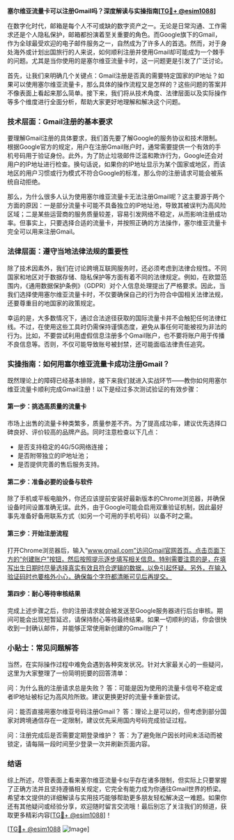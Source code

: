 **塞尔维亚流量卡可以注册Gmail吗？深度解读与实操指南[[TG💪+ @esim1088](https://t.me/s/esim1088)]**

在数字化时代，邮箱是每个人不可或缺的数字资产之一。无论是日常沟通、工作需求还是个人隐私保护，邮箱都扮演着至关重要的角色。而Google旗下的Gmail，作为全球最受欢迎的电子邮件服务之一，自然成为了许多人的首选。然而，对于身处海外或计划出国旅行的人来说，如何顺利注册并使用Gmail却可能成为一个棘手的问题。尤其是当你使用的是塞尔维亚流量卡时，这一问题更是引发了广泛讨论。

首先，让我们来明确几个关键点：Gmail注册是否真的需要特定国家的IP地址？如果可以使用塞尔维亚流量卡，那么具体的操作流程又是怎样的？这些问题的答案并不像表面上看起来那么简单。接下来，我们将从技术角度、法律层面以及实际操作等多个维度进行全面分析，帮助大家更好地理解和解决这个问题。

### 技术层面：Gmail注册的基本要求

要理解Gmail注册的具体要求，我们首先要了解Google的服务协议和技术限制。根据Google官方的规定，用户在注册Gmail账户时，通常需要提供一个有效的手机号码用于验证身份。此外，为了防止垃圾邮件泛滥和欺诈行为，Google还会对用户的IP地址进行检查。换句话说，如果你的IP地址显示为某个国家或地区，而该地区的用户习惯或行为模式不符合Google的标准，那么你的注册请求可能会被系统自动拒绝。

那么，为什么很多人认为使用塞尔维亚流量卡无法注册Gmail呢？这主要源于两个方面的原因：一是部分流量卡可能不具备独立的IP地址池，导致其被误判为高风险区域；二是某些运营商的服务质量较差，容易引发网络不稳定，从而影响注册成功率。但事实上，只要选择合适的流量卡，并按照正确的方法操作，塞尔维亚流量卡完全可以用来注册Gmail。

### 法律层面：遵守当地法律法规的重要性

除了技术因素外，我们在讨论跨境互联网服务时，还必须考虑到法律合规性。不同国家和地区对于数据存储、隐私保护等方面有着不同的法律规定。例如，在欧盟范围内，《通用数据保护条例》（GDPR）对个人信息处理提出了严格要求。因此，当我们选择使用塞尔维亚流量卡时，不仅要确保自己的行为符合中国相关法律法规，还要尊重目的地国家的政策规定。

幸运的是，大多数情况下，通过合法途径获取的国际流量卡并不会触犯任何法律红线。不过，在使用这些工具时仍需保持谨慎态度，避免从事任何可能被视为非法的行为。比如，不要尝试利用虚假信息注册多个Gmail账户，也不要将账户用于传播不良信息等。否则，不仅可能导致账号被封禁，还可能面临法律责任追究。

### 实操指南：如何用塞尔维亚流量卡成功注册Gmail？

既然理论上的障碍已经基本排除，接下来我们就进入实战环节——教你如何用塞尔维亚流量卡顺利完成Gmail注册！以下是经过多次测试验证的有效步骤：

#### 第一步：挑选高质量的流量卡
市场上出售的流量卡种类繁多，质量参差不齐。为了提高成功率，建议优先选择口碑良好、评价较高的品牌产品。同时注意检查以下几点：
- 是否支持稳定的4G/5G网络连接；
- 是否附带独立的IP地址池；
- 是否提供完善的售后服务支持。

#### 第二步：准备必要的设备与软件
除了手机或平板电脑外，你还应该提前安装好最新版本的Chrome浏览器，并确保设备时间设置准确无误。此外，由于Google可能会启用双重验证机制，因此最好事先准备好备用联系方式（如另一个可用的手机号码）以备不时之需。

#### 第三步：开始注册流程
打开Chrome浏览器后，输入“www.gmail.com”访问Gmail官网首页。点击页面下方的“创建账户”按钮，然后按照提示逐步填写相关信息。特别需要注意的是，在填写出生日期时尽量选择真实有效且符合逻辑的数据，以免引起怀疑。另外，在输入验证码时也要格外小心，确保每个字符都清晰可见后再提交。

#### 第四步：耐心等待审核结果
完成上述步骤之后，你的注册请求就会被发送至Google服务器进行后台审核。期间可能会出现短暂延迟，请保持耐心等待最终结果。如果一切顺利的话，你会很快收到一封确认邮件，并能够正常使用新创建的Gmail账户了！

### 小贴士：常见问题解答
当然，在实际操作过程中难免会遇到各种突发状况。针对大家最关心的一些疑问，这里为大家整理了一份简明扼要的回答清单：

问：为什么我的注册请求总是失败？
答：可能是因为使用的流量卡信号不稳定或者IP地址被标记为高风险所致。建议更换更好的流量卡重新尝试。

问：能否直接用塞尔维亚号码注册Gmail？
答：理论上是可以的，但考虑到部分国家对跨境通信存在一定限制，建议优先采用国内号码完成验证过程。

问：注册完成后是否需要定期登录维护？
答：为了避免账户因长时间未活动而被锁定，请每隔一段时间至少登录一次并刷新页面内容。

### 结语
综上所述，尽管表面上看来塞尔维亚流量卡似乎存在诸多限制，但实际上只要掌握了正确方法并且坚持遵循相关规定，它完全有能力成为你通往Gmail世界的桥梁。希望本文提供的详细解读与实用技巧能够帮助更多朋友轻松解决这一难题。如果你还有其他疑问或经验分享，欢迎随时留言交流哦！最后别忘了关注我们的频道，获取更多精彩内容[[TG💪+ @esim1088](https://t.me/s/esim1088)]！

[[TG💪+ @esim1088](https://t.me/s/esim1088) ![Image](https://i.postimg.cc/4NQfJmqS/Snipaste-2025-05-13-00-14-12.png)]